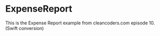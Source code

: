 # ExpenseReport

This is the Expense Report example from cleancoders.com episode 10. (Swift conversion)
